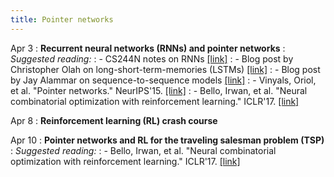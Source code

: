 ```yaml
---
title: Pointer networks
---
```


Apr 3
: **Recurrent neural networks (RNNs) and pointer networks**
: *Suggested reading:*
: - CS244N notes on RNNs [[link]](https://web.stanford.edu/class/cs224n/readings/cs224n-2019-notes05-LM_RNN.pdf)
: - Blog post by Christopher Olah on long-short-term-memories (LSTMs) [[link]](https://colah.github.io/posts/2015-08-Understanding-LSTMs/)
: - Blog post by Jay Alammar on sequence-to-sequence models [[link]](https://jalammar.github.io/visualizing-neural-machine-translation-mechanics-of-seq2seq-models-with-attention/)
: - Vinyals, Oriol, et al. "Pointer networks." NeurIPS'15. [[link]](https://papers.nips.cc/paper_files/paper/2015/file/29921001f2f04bd3baee84a12e98098f-Paper.pdf)
: - Bello, Irwan, et al. "Neural combinatorial optimization with reinforcement learning." ICLR'17. [[link]](https://arxiv.org/pdf/1611.09940.pdf)

Apr 8
: **Reinforcement learning (RL) crash course**

Apr 10
: **Pointer networks and RL for the traveling salesman problem (TSP)**
: *Suggested reading:*
: - Bello, Irwan, et al. "Neural combinatorial optimization with reinforcement learning." ICLR'17. [[link]](https://arxiv.org/pdf/1611.09940.pdf)
